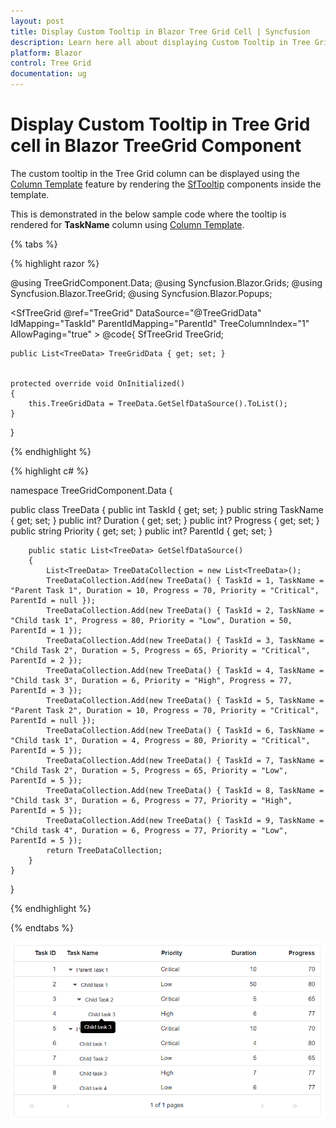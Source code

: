 ```yaml
---
layout: post
title: Display Custom Tooltip in Blazor Tree Grid Cell | Syncfusion
description: Learn here all about displaying Custom Tooltip in Tree Grid cell in Syncfusion Blazor TreeGrid component and more.
platform: Blazor
control: Tree Grid
documentation: ug
---
```


# Display Custom Tooltip in Tree Grid cell in Blazor TreeGrid Component

The custom tooltip in the Tree Grid column can be displayed using the [Column Template](https://blazor.syncfusion.com/documentation/treegrid/columns/#column-template) feature by rendering the [SfTooltip](https://blazor.syncfusion.com/documentation/tooltip/getting-started/) components inside the template.

This is demonstrated in the below sample code where the tooltip is rendered for **TaskName** column using [Column Template](https://blazor.syncfusion.com/documentation/treegrid/columns/#column-template).

{% tabs %}

{% highlight razor %}

@using TreeGridComponent.Data;
@using  Syncfusion.Blazor.Grids;
@using  Syncfusion.Blazor.TreeGrid;
@using Syncfusion.Blazor.Popups;

<SfTreeGrid @ref="TreeGrid" DataSource="@TreeGridData" IdMapping="TaskId" ParentIdMapping="ParentId" TreeColumnIndex="1"
            AllowPaging="true" >
    <TreeGridColumns>
        <TreeGridColumn Field="TaskId" HeaderText="Task ID" IsPrimaryKey="true" Width="80" TextAlign="Syncfusion.Blazor.Grids.TextAlign.Right"></TreeGridColumn>
        <TreeGridColumn Field="TaskName" HeaderText="Task Name" Width="160">
            <Template>
                @{
                    var taskData = (context as TreeData);
                    <SfTooltip Target="#txt">
                        <TooltipTemplates>
                            <Content>
                                @taskData.TaskName
                            </Content>
                        </TooltipTemplates>
                        <span id="txt">@taskData.TaskName</span>
                    </SfTooltip>
                }
            </Template>
        </TreeGridColumn>
        <TreeGridColumn Field="Priority" HeaderText="Priority" Width="80" >
        </TreeGridColumn>
        <TreeGridColumn Field="Duration" HeaderText="Duration" Width="100" TextAlign="Syncfusion.Blazor.Grids.TextAlign.Right">
        </TreeGridColumn>
        <TreeGridColumn Field="Progress" HeaderText="Progress" Width="100" TextAlign="Syncfusion.Blazor.Grids.TextAlign.Right"></TreeGridColumn>
    </TreeGridColumns>
</SfTreeGrid>
@code{
    SfTreeGrid<TreeData> TreeGrid;

    public List<TreeData> TreeGridData { get; set; }


    protected override void OnInitialized()
    {
        this.TreeGridData = TreeData.GetSelfDataSource().ToList();
    }
}

{% endhighlight %}

{% highlight c# %}

namespace TreeGridComponent.Data {

public class TreeData
    {
        public int TaskId { get; set; }
        public string TaskName { get; set; }
        public int? Duration { get; set; }
        public int? Progress { get; set; }
        public string Priority { get; set; }
        public int? ParentId { get; set; }

        public static List<TreeData> GetSelfDataSource()
        {
            List<TreeData> TreeDataCollection = new List<TreeData>();
            TreeDataCollection.Add(new TreeData() { TaskId = 1, TaskName = "Parent Task 1", Duration = 10, Progress = 70, Priority = "Critical", ParentId = null });
            TreeDataCollection.Add(new TreeData() { TaskId = 2, TaskName = "Child task 1", Progress = 80, Priority = "Low", Duration = 50, ParentId = 1 });
            TreeDataCollection.Add(new TreeData() { TaskId = 3, TaskName = "Child Task 2", Duration = 5, Progress = 65, Priority = "Critical", ParentId = 2 });
            TreeDataCollection.Add(new TreeData() { TaskId = 4, TaskName = "Child task 3", Duration = 6, Priority = "High", Progress = 77, ParentId = 3 });
            TreeDataCollection.Add(new TreeData() { TaskId = 5, TaskName = "Parent Task 2", Duration = 10, Progress = 70, Priority = "Critical", ParentId = null });
            TreeDataCollection.Add(new TreeData() { TaskId = 6, TaskName = "Child task 1", Duration = 4, Progress = 80, Priority = "Critical", ParentId = 5 });
            TreeDataCollection.Add(new TreeData() { TaskId = 7, TaskName = "Child Task 2", Duration = 5, Progress = 65, Priority = "Low", ParentId = 5 });
            TreeDataCollection.Add(new TreeData() { TaskId = 8, TaskName = "Child task 3", Duration = 6, Progress = 77, Priority = "High", ParentId = 5 });
            TreeDataCollection.Add(new TreeData() { TaskId = 9, TaskName = "Child task 4", Duration = 6, Progress = 77, Priority = "Low", ParentId = 5 });
            return TreeDataCollection;
        }
    }
}

{% endhighlight %}

{% endtabs %}

![Displaying Custom Tooltip in Blazor TreeGrid](../images/blazor-treegrid-custom-tooltip.PNG)
